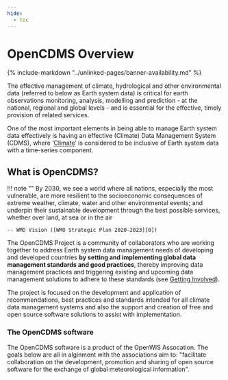 ```yaml
---
hide:
  - toc
---
```


# OpenCDMS Overview

{% include-markdown "../unlinked-pages/banner-availability.md" %}

The effective management of climate, hydrological and other environmental data (referred to below as Earth system data) is critical for earth observations
monitoring, analysis, modelling and prediction - at the national, regional and global levels - and is essential for the effective, timely provision of related services.

One of the most important elements in being able to manage Earth system data effectively is having an effective (Climate) Data Management System (CDMS),
where ‘<abbr title="The term “climate” is considered to capture a very broad range of environmental variables, e.g. the GCOS Essential Climate Variables (ECVs)">Climate</abbr>’ is considered to be inclusive of Earth system data with a time-series component.

## What is OpenCDMS?

!!! note ""
    By 2030, we see a world where all nations, especially the most vulnerable, are more resilient to the socioeconomic consequences of extreme weather, climate, water and other environmental events; and underpin their sustainable development through the best possible services, whether over land, at sea or in the air

    -- WMO Vision ([WMO Strategic Plan 2020-2023][0])

<!-- TODO: decide where to add sub-group and working group summary
     from page 5 of the 2020 Project Report -->

<!-- TODO: Link to risk register -->

The OpenCDMS Project is a community of collaborators who are working together to address Earth system data management needs of developing and developed countries **by setting and implementing global data
management standards and good practices**, thereby improving data management practices and triggering existing and upcoming data management
solutions to adhere to these standards (see [Getting Involved](/about/get-involved)).

The project is focused on the development and application of recommendations, best practices and standards intended for all climate data management systems and also the support and creation of free and open source software solutions to assist with implementation.

<!--Members of the OpenCDMS Project are currently assisting with the development of a WMO CDMS Data Model Standard.-->

### The OpenCDMS software

The OpenCDMS software is a product of the OpenWIS Assocation. The goals below are all in alginment with the associations aim to: "facilitate collaboration on the development, promotion and sharing of open source software for the exchange of global meteorological information".

<!--
#### Goal 1: Reference Implementation

At a minimum, the OpenCDMS software will be a <abbr title="A program that implements all requirements from a corresponding specification and demonstrates what should be considered the &quot;correct&quot; behavior of any other implementation of it.">Reference Implementation</abbr> for Climate Data Management Standards.

This goal is also in alignment with [WMO's Mission][0] to advance standardisation and provide close coordination 
in building highly standardised systems.

{# This activity has been started with [support from WMO](/about/funding/wmo). #}


#### Goal 2: Powered by OpenCDMS

Capacity building, in line with WMO Core Values

This activity has been started with [support from the Intra-ACP Climate Services and Related Applications (ACP Project)](/about/funding/acp-project)



#### Goal 3: OpenCDMS

(stand- alone production-ready solution)


#### Goal 4: OpenCDMS Cloud

-->


[0]: https://library.wmo.int/index.php?lvl=notice_display&id=21525%20-%20.Xlz7H5NKi70 
